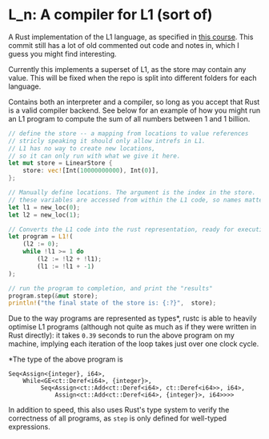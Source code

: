 # L_n: A compiler for L1 (sort of)

A Rust implementation of the L1 language, as specified in 
[this course](https://www.cl.cam.ac.uk/teaching/2021/Semantics/). This commit still has a lot of 
old commented out code and notes in, which I guess you might find interesting.
 
Currently this implements a superset of L1, as the store may contain any value. This will be fixed when the repo
is split into different folders for each language.

Contains both an interpreter and a compiler, so long as you accept that Rust is a valid compiler backend.
See below for an example of how you might run an L1 program to compute the sum of all numbers
between 1 and 1 billion.

```rust
// define the store -- a mapping from locations to value references
// stricly speaking it should only allow intrefs in L1.
// L1 has no way to create new locations,
// so it can only run with what we give it here.
let mut store = LinearStore {
    store: vec![Int(10000000000), Int(0)],
};

// Manually define locations. The argument is the index in the store.
// these variables are accessed from within the L1 code, so names matter.
let l1 = new_loc(0);
let l2 = new_loc(1);

// Converts the L1 code into the rust representation, ready for execution.  
let program = L1!(
    (l2 := 0);
    while !l1 >= 1 do
        (l2 := !l2 + !l1);
        (l1 := !l1 + -1)
);

// run the program to completion, and print the "results"
program.step(&mut store);
println!("the final state of the store is: {:?}",  store);
``` 

Due to the way programs are represented as types*, rustc is able to heavily optimise L1 programs 
(although not quite as much as if they were written in Rust directly): it takes `0.39` seconds to
run the above program on my machine, implying each iteration of the loop takes just over one 
clock cycle.

\*The type of the above program is
```
Seq<Assign<{integer}, i64>, 
    While<GE<ct::Deref<i64>, {integer}>, 
         Seq<Assign<ct::Add<ct::Deref<i64>, ct::Deref<i64>>, i64>, 
             Assign<ct::Add<ct::Deref<i64>, {integer}>, i64>>>>
```
In addition to speed, this also uses Rust's type system to verify the correctness of all programs, as `step` is only
defined for well-typed expressions.